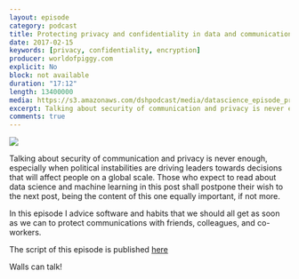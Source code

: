 ```yaml
---
layout: episode
category: podcast
title: Protecting privacy and confidentiality in data and communications
date: 2017-02-15
keywords: [privacy, confidentiality, encryption]
producer: worldofpiggy.com
explicit: No
block: not available
duration: "17:12"
length: 13400000
media: https://s3.amazonaws.com/dshpodcast/media/datascience_episode_privacy.mp3
excerpt: Talking about security of communication and privacy is never enough, especially when political instabilities are driving leaders towards decisions that will affect people on a global scale
comments: true
---
```



<img src="https://s3.amazonaws.com/dshpodcast/media/cover.jpg" />

Talking about security of communication and privacy is never enough, especially when 
political instabilities are driving leaders towards decisions that will affect people on 
a global scale. Those who expect to read about data science and machine learning in this 
post shall postpone their wish to the next post, being the content of this one equally 
important, if not more. 

In this episode I advice software and habits that we should all get as soon as we can to 
protect communications with friends, colleagues, and co-workers. 

The script of this episode is published [here](http://localhost:4000/2017/02/13/privacy-confidentiality-communications/)

Walls can talk!


